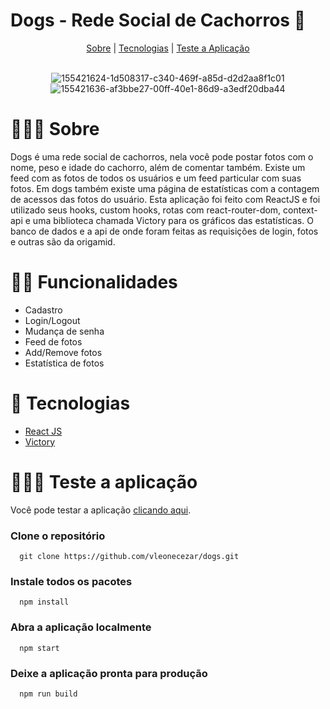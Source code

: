 # Dogs - Rede Social de Cachorros 🐶

<div align="center">
  <a href="#-sobre">Sobre</a> | <a href="#-tecnologias">Tecnologias</a> | <a href="#-teste-a-aplicação">Teste a Aplicação</a> 
</div>
<br>

<div align="center">

![155421624-1d508317-c340-469f-a85d-d2d2aa8f1c01](https://user-images.githubusercontent.com/76831929/170908440-2be8ceac-f719-481a-81f3-4f54bf7907b8.jpg)
![155421636-af3bbe27-00ff-40e1-86d9-a3edf20dba44](https://user-images.githubusercontent.com/76831929/170908449-ae38a241-8645-4dab-a69f-7cd0540382dc.jpg)

</div>

# 👨🏻‍🏫 Sobre
Dogs é uma rede social de cachorros, nela você pode postar fotos com o nome, peso e idade do cachorro, além de comentar também. Existe um feed com as fotos de todos os usuários e um feed particular com suas fotos. Em dogs também existe uma página de estatísticas com a contagem de acessos das fotos do usuário. Esta aplicação foi feito com ReactJS e foi utilizado seus hooks, custom hooks, rotas com react-router-dom, context-api e uma biblioteca chamada Victory para os gráficos das estatísticas.
O banco de dados e a api de onde foram feitas as requisições de login, fotos e outras são da origamid.

# 🤳🏻 Funcionalidades

- Cadastro
- Login/Logout
- Mudança de senha
- Feed de fotos
- Add/Remove fotos
- Estatística de fotos

# 🚀 Tecnologias

- <a href="https://pt-br.reactjs.org/" target="_blank">React JS</a> <br>
- <a href="https://formidable.com/open-source/victory/" target="_blank">Victory</a> <br>

# 👨🏻‍💻 Teste a aplicação
Você pode testar a aplicação <a href="https://vleonecezar.github.io/dogs/" target="_blank">clicando aqui</a>. <br>

  ### Clone o repositório
```
  git clone https://github.com/vleonecezar/dogs.git
```
  ### Instale todos os pacotes
```
  npm install
```
  ### Abra a aplicação localmente
```
  npm start
```
  ### Deixe a aplicação pronta para produção
```
  npm run build
```
